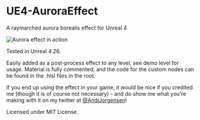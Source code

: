# UE4-AuroraEffect
A raymarched aurora borealis effect for Unreal 4

![Aurora effect in action](https://i.imgur.com/0TrzTQY.jpeg)

Tested in Unreal 4.26.

Easily added as a post-process effect to any level, see demo level for usage. Material is fully commented, and the code for the custom nodes can be found in the .hlsl files in the root.

If you end up using the effect in your game, it would be nice if you credited me (though it is of course not necessary) - and do show me what you're making with it on my twitter at [@AndiJorgensen](http://twitter.com/AndiJorgensen)!

Licensed under MIT License.
